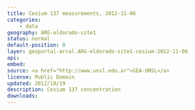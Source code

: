 ```yaml
---
title: Cesium 137 measurements, 2012-11-06
categories: 
    - data
geography: ARG-eldorado-site1
status: normal
default-position: 0
layer: geoportal-arcal.ARG-eldorado-site1-cesium-2012-11-06 
api:
embed:
source: <a href="http://www.unsl.edu.ar">GEA-UNSL</a>
license: Public Domain
updated: 2012/10/19
description: Cesium 137 concentration 
downloads:
---
```

